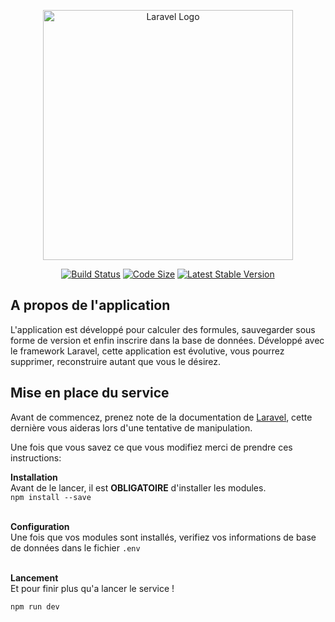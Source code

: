 <p align="center"><a href="https://laravel.com" target="_blank"><img src="https://raw.githubusercontent.com/laravel/art/master/logo-lockup/5%20SVG/2%20CMYK/1%20Full%20Color/laravel-logolockup-cmyk-red.svg" width="400" alt="Laravel Logo"></a></p>

<p align="center">
<a href="/"><img src="https://github.com/laravel/framework/workflows/tests/badge.svg" alt="Build Status"></a>
<a href="/"><img src="https://img.shields.io/github/languages/code-size/SQTZ/Laravel-web?color=blue&label=Code%20Size&logo=laravel&logoColor=blue" alt="Code Size"></a>
<a href="/"><img src="https://img.shields.io/github/package-json/v/SQTZ/Laravel-web?color=red&label=Version&logo=V&logoColor=red" alt="Latest Stable Version"></a>

</p>

## A propos de l'application

L'application est développé pour calculer des formules, sauvegarder sous forme de version et enfin inscrire dans la base de données. Développé avec le framework Laravel, cette application est évolutive, vous pourrez supprimer, reconstruire autant que vous le désirez.


## Mise en place du service

Avant de commencez, prenez note de la documentation de [Laravel](https://laravel.com/docs), cette dernière vous aideras lors d'une tentative de manipulation.

Une fois que vous savez ce que vous modifiez merci de prendre ces instructions:

**Installation**<br>
Avant de le lancer, il est **OBLIGATOIRE** d'installer les modules.<br>
``npm install --save``
<br><br>

**Configuration**<br>
Une fois que vos modules sont installés, verifiez vos informations de base de données dans le fichier ``.env``
<br><br>

**Lancement**<br>
Et pour finir plus qu'a lancer le service !<br>
```php artisan serve
npm run dev
```
